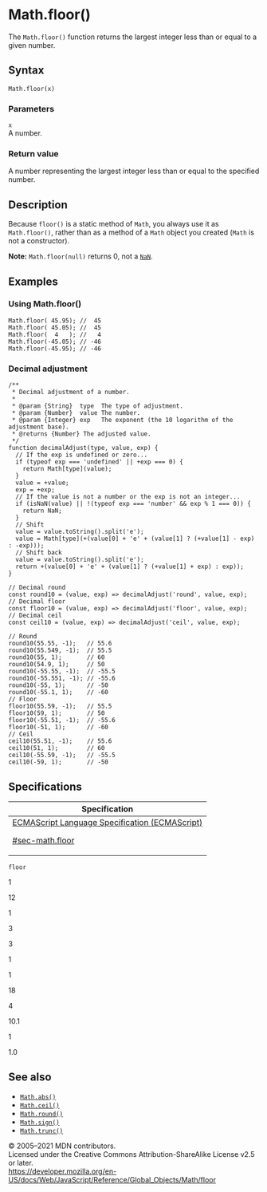 # Math.floor()

The `Math.floor()` function returns the largest integer less than or equal to a given number.

## Syntax

    Math.floor(x)

### Parameters

`x`  
A number.

### Return value

A number representing the largest integer less than or equal to the specified number.

## Description

Because `floor()` is a static method of `Math`, you always use it as `Math.floor()`, rather than as a method of a `Math` object you created (`Math` is not a constructor).

**Note:** `Math.floor(null)` returns 0, not a [`NaN`](../nan).

## Examples

### Using Math.floor()

    Math.floor( 45.95); //  45
    Math.floor( 45.05); //  45
    Math.floor(  4   ); //   4
    Math.floor(-45.05); // -46
    Math.floor(-45.95); // -46

### Decimal adjustment

    /**
     * Decimal adjustment of a number.
     *
     * @param {String}  type  The type of adjustment.
     * @param {Number}  value The number.
     * @param {Integer} exp   The exponent (the 10 logarithm of the adjustment base).
     * @returns {Number} The adjusted value.
     */
    function decimalAdjust(type, value, exp) {
      // If the exp is undefined or zero...
      if (typeof exp === 'undefined' || +exp === 0) {
        return Math[type](value);
      }
      value = +value;
      exp = +exp;
      // If the value is not a number or the exp is not an integer...
      if (isNaN(value) || !(typeof exp === 'number' && exp % 1 === 0)) {
        return NaN;
      }
      // Shift
      value = value.toString().split('e');
      value = Math[type](+(value[0] + 'e' + (value[1] ? (+value[1] - exp) : -exp)));
      // Shift back
      value = value.toString().split('e');
      return +(value[0] + 'e' + (value[1] ? (+value[1] + exp) : exp));
    }

    // Decimal round
    const round10 = (value, exp) => decimalAdjust('round', value, exp);
    // Decimal floor
    const floor10 = (value, exp) => decimalAdjust('floor', value, exp);
    // Decimal ceil
    const ceil10 = (value, exp) => decimalAdjust('ceil', value, exp);

    // Round
    round10(55.55, -1);   // 55.6
    round10(55.549, -1);  // 55.5
    round10(55, 1);       // 60
    round10(54.9, 1);     // 50
    round10(-55.55, -1);  // -55.5
    round10(-55.551, -1); // -55.6
    round10(-55, 1);      // -50
    round10(-55.1, 1);    // -60
    // Floor
    floor10(55.59, -1);   // 55.5
    floor10(59, 1);       // 50
    floor10(-55.51, -1);  // -55.6
    floor10(-51, 1);      // -60
    // Ceil
    ceil10(55.51, -1);    // 55.6
    ceil10(51, 1);        // 60
    ceil10(-55.59, -1);   // -55.5
    ceil10(-59, 1);       // -50

## Specifications

<table><thead><tr class="header"><th>Specification</th></tr></thead><tbody><tr class="odd"><td><a href="https://tc39.es/ecma262/#sec-math.floor">ECMAScript Language Specification (ECMAScript) 
<br/>

<span class="small">#sec-math.floor</span></a></td></tr></tbody></table>

`floor`

1

12

1

3

3

1

1

18

4

10.1

1

1.0

## See also

-   [`Math.abs()`](abs)
-   [`Math.ceil()`](ceil)
-   [`Math.round()`](round)
-   [`Math.sign()`](sign)
-   [`Math.trunc()`](trunc)

© 2005–2021 MDN contributors.  
Licensed under the Creative Commons Attribution-ShareAlike License v2.5 or later.  
<a href="https://developer.mozilla.org/en-US/docs/Web/JavaScript/Reference/Global_Objects/Math/floor" class="_attribution-link">https://developer.mozilla.org/en-US/docs/Web/JavaScript/Reference/Global_Objects/Math/floor</a>
